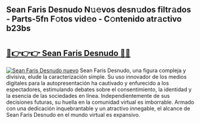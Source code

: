 ## Sean Faris Desnudo N𝚞𝚎vos desn𝚞dos filtr𝚊dos - Parts-5fn F𝚘tos vid𝚎o - C𝚘ntenido atr𝚊ctivo b23bs

# <h2><a href="http://mb4qtw.tromn.icu/?c=Sean+Faris+Desnudo">🔗👉👉👉 Sean Faris Desnudo 🔗🔗</a></h2>

[![Sean Faris Desnudo nuevo](https://i.imgur.com/pEAQMta.gif)](http://mb4qtw.tromn.icu/?c=Sean+Faris+Desnudo)
Sean Faris Desnudo, una figura compleja y divisiva, elude la caracterización simple. Su uso innovador de los medios digitales para la autopresentación ha cautivado y enfurecido a los espectadores, estimulando debates sobre el consentimiento, la identidad y la esencia de las sociedades en línea. Independientemente de sus decisiones futuras, su huella en la comunidad virtual es imborrable. Armado con una dedicación inquebrantable y un atractivo innegable, el alcance de Sean Faris Desnudo en el mundo virtual es expansivo.

